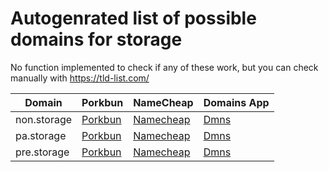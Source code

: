# Autogenrated list of possible domains for storage

No function implemented to check if any of these work, but you can check manually with https://tld-list.com/

| Domain | Porkbun | NameCheap | Domains App |
|---|---|---|---|
| non.storage | [Porkbun](https://porkbun.com/checkout/search?prb=e814663da1&tlds=&idnLanguage=&search=search&q=non.storage) | [Namecheap](https://www.namecheap.com/domains/registration/results/?domain=non.storage) | [Dmns](https://dmns.app/domains?q=non.storage) |
| pa.storage | [Porkbun](https://porkbun.com/checkout/search?prb=e814663da1&tlds=&idnLanguage=&search=search&q=pa.storage) | [Namecheap](https://www.namecheap.com/domains/registration/results/?domain=pa.storage) | [Dmns](https://dmns.app/domains?q=pa.storage) |
| pre.storage | [Porkbun](https://porkbun.com/checkout/search?prb=e814663da1&tlds=&idnLanguage=&search=search&q=pre.storage) | [Namecheap](https://www.namecheap.com/domains/registration/results/?domain=pre.storage) | [Dmns](https://dmns.app/domains?q=pre.storage) |
